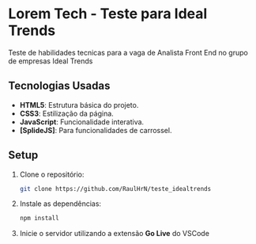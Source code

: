 # Lorem Tech - Teste para Ideal Trends

Teste de habilidades tecnicas para a vaga de Analista Front End no grupo de empresas Ideal Trends

## Tecnologias Usadas

- **HTML5**: Estrutura básica do projeto.
- **CSS3**: Estilização da página.
- **JavaScript**: Funcionalidade interativa.
- **[SplideJS]**: Para funcionalidades de carrossel.

## Setup

1. Clone o repositório:
   ```bash
   git clone https://github.com/RaulHrN/teste_idealtrends

2. Instale as dependências:
   ```bash
   npm install

3. Inicie o servidor utilizando a extensão **Go Live** do VSCode

